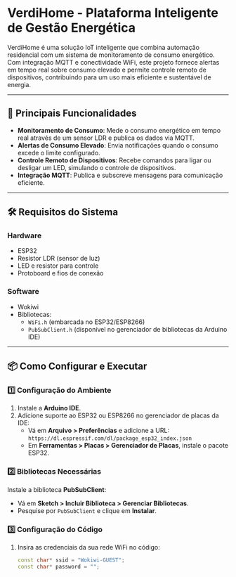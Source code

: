 # VerdiHome - Plataforma Inteligente de Gestão Energética

VerdiHome é uma solução IoT inteligente que combina automação residencial com um sistema de monitoramento de consumo energético. Com integração MQTT e conectividade WiFi, este projeto fornece alertas em tempo real sobre consumo elevado e permite controle remoto de dispositivos, contribuindo para um uso mais eficiente e sustentável de energia.

---

## 🚀 **Principais Funcionalidades**
- **Monitoramento de Consumo**: Mede o consumo energético em tempo real através de um sensor LDR e publica os dados via MQTT.
- **Alertas de Consumo Elevado**: Envia notificações quando o consumo excede o limite configurado.
- **Controle Remoto de Dispositivos**: Recebe comandos para ligar ou desligar um LED, simulando o controle de dispositivos.
- **Integração MQTT**: Publica e subscreve mensagens para comunicação eficiente.

---

## 🛠️ **Requisitos do Sistema**
### Hardware
- ESP32 
- Resistor LDR (sensor de luz)
- LED e resistor para controle
- Protoboard e fios de conexão

### Software
- Wokiwi
- Bibliotecas:
  - `WiFi.h` (embarcada no ESP32/ESP8266)
  - `PubSubClient.h` (disponível no gerenciador de bibliotecas da Arduino IDE)

---

## 📦 **Como Configurar e Executar**
### 1️⃣ **Configuração do Ambiente**
1. Instale a **Arduino IDE**.
2. Adicione suporte ao ESP32 ou ESP8266 no gerenciador de placas da IDE:
   - Vá em **Arquivo > Preferências** e adicione a URL: 
     `https://dl.espressif.com/dl/package_esp32_index.json`
   - Em **Ferramentas > Placas > Gerenciador de Placas**, instale o pacote ESP32.

### 2️⃣ **Bibliotecas Necessárias**
Instale a biblioteca **PubSubClient**:
- Vá em **Sketch > Incluir Biblioteca > Gerenciar Bibliotecas**.
- Pesquise por `PubSubClient` e clique em **Instalar**.

### 3️⃣ **Configuração do Código**
1. Insira as credenciais da sua rede WiFi no código:
   ```cpp
   const char* ssid = "Wokiwi-GUEST";
   const char* password = "";
